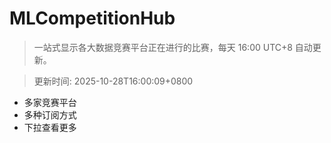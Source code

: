 # MLCompetitionHub

> 一站式显示各大数据竞赛平台正在进行的比赛，每天 16:00 UTC+8 自动更新。
  
> 更新时间: 2025-10-28T16:00:09+0800 

* 多家竞赛平台
* 多种订阅方式
* 下拉查看更多